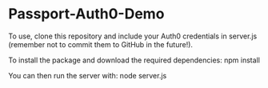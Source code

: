 # Passport-Auth0-Demo

To use, clone this repository and include your Auth0 credentials in server.js (remember not to commit them to GitHub in the future!).

To install the package and download the required dependencies:
    npm install

You can then run the server with:
    node server.js
